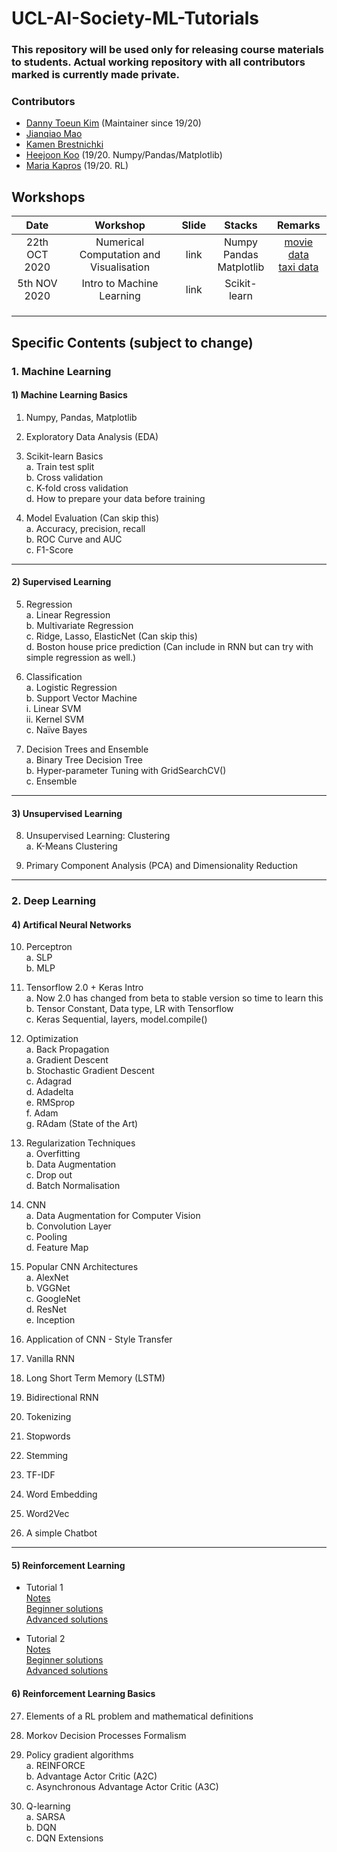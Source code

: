# UCL-AI-Society-ML-Tutorials

### This repository will be used only for releasing course materials to students. Actual working repository with all contributors marked is currently made private.  

### Contributors
- [Danny Toeun Kim](https://github.com/kimdanny) (Maintainer since 19/20)
- [Jianqiao Mao](https://github.com/JianqiaoMao)
- [Kamen Brestnichki](https://github.com/KamenB)
- [Heejoon Koo](https://github.com/hee9joon) (19/20. Numpy/Pandas/Matplotlib)
- [Maria Kapros](https://github.com/karyam) (19/20. RL)

## Workshops
| Date |          Workshop         | Slide |             Stacks            |             Remarks             |
|:----:|:-------------------------:|:-----:|:-----------------------------:|:-------------------------------:|
|  22th OCT 2020 | Numerical Computation and Visualisation |  link | Numpy<br>Pandas<br>Matplotlib | [movie data](https://www.kaggle.com/PromptCloudHQ/imdb-data)<br> [taxi data](https://www.kaggle.com/c/nyc-taxi-trip-duration/data) |
|  5th NOV 2020 | Intro to Machine Learning |  link |          Scikit-learn         |                                 |
|      |                           |       |                               |                                 |
|      |                           |       |                               |                                 |
|      |                           |       |                               |                                 |


## Specific Contents (subject to change)

### 1. Machine Learning
#### 1) Machine Learning Basics
1.	Numpy, Pandas, Matplotlib  

2.	Exploratory Data Analysis (EDA)  

3.	Scikit-learn Basics  
    a.	Train test split  
    b.	Cross validation  
    c.	K-fold cross validation  
    d.	How to prepare your data before training  

4.	Model Evaluation (Can skip this)  
    a.	Accuracy, precision, recall    
    b.	ROC Curve and AUC  
    c.	F1-Score  

---

#### 2) Supervised Learning
5.	Regression  
    a.	Linear Regression  
    b.	Multivariate Regression  
    c.	Ridge, Lasso, ElasticNet (Can skip this)  
    d.	Boston house price prediction (Can include in RNN but can try with simple regression as well.)  

6.	Classification  
    a.	Logistic Regression  
    b.	Support Vector Machine  
        i.	Linear SVM  
        ii.	Kernel SVM  
    c.	Naïve Bayes  

7.	Decision Trees and Ensemble  
    a.	Binary Tree Decision Tree  
    b.	Hyper-parameter Tuning with GridSearchCV()  
    c.	Ensemble  

---

#### 3) Unsupervised Learning
8.	Unsupervised Learning: Clustering  
    a.	K-Means Clustering
    
9. Primary Component Analysis (PCA) and Dimensionality Reduction

---

### 2. Deep Learning
#### 4) Artifical Neural Networks
10.	Perceptron  
    a.	SLP  
    b.	MLP  
    
11.	Tensorflow 2.0 + Keras Intro  
    a.	Now 2.0 has changed from beta to stable version so time to learn this  
    b.	Tensor Constant, Data type, LR with Tensorflow  
    c.	Keras Sequential, layers, model.compile()  

12.	Optimization  
    a.  Back Propagation  
    a.	Gradient Descent  
    b.	Stochastic Gradient Descent  
    c.	Adagrad  
    d.	Adadelta  
    e.	RMSprop  
    f.	Adam  
    g.	RAdam (State of the Art)  
    
13.	Regularization Techniques  
    a.  Overfitting  
    b.	Data Augmentation  
    c.	Drop out  
    d. 	Batch Normalisation  
    
14.	CNN  
    a.	Data Augmentation for Computer Vision  
    b.	Convolution Layer  
    c.	Pooling  
    d.	Feature Map  
    
15.	Popular CNN Architectures  
    a.  AlexNet  
    b.	VGGNet  
    c.	GoogleNet  
    d.	ResNet  
    e.	Inception

16.	Application of CNN - Style Transfer 

17. Vanilla RNN  

18.	Long Short Term Memory (LSTM)  

19.	Bidirectional RNN  

20. Tokenizing  

21. Stopwords  

22. Stemming  

23. TF-IDF  

24.	Word Embedding  

25.	Word2Vec  

26.	A simple Chatbot   

---

#### 5) Reinforcement Learning
 * Tutorial 1  
    [Notes](https://colab.research.google.com/drive/1ggwbW__i3ZLDKfmoqYQpjtM955FSJZ9C)   
    [Beginner solutions](https://colab.research.google.com/drive/1zSuitT_KMcMlwRhwd54q4IgG01suSn6f)  
    [Advanced solutions]()
    
 * Tutorial 2  
    [Notes]()   
    [Beginner solutions]()  
    [Advanced solutions]()  
    
#### 6) Reinforcement Learning Basics

27. Elements of a RL problem and mathematical definitions
28. Morkov Decision Processes Formalism
29.	Policy gradient algorithms  
    a.	REINFORCE  
    b.	Advantage Actor Critic (A2C)  
    c.	Asynchronous Advantage Actor Critic (A3C)  
    
30. Q-learning  
    a.	SARSA  
    b.	DQN  
    c.	DQN Extensions  
